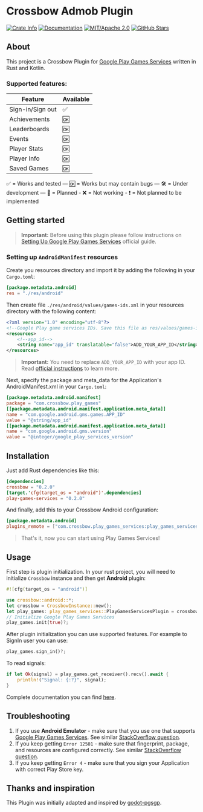 # Crossbow Admob Plugin

[![Crate Info](https://img.shields.io/crates/v/play-games-services.svg)](https://crates.io/crates/play-games-services)
[![Documentation](https://img.shields.io/badge/docs.rs-play-games-services-green)](https://docs.rs/play-games-services/)
[![MIT/Apache 2.0](https://img.shields.io/badge/license-MIT%2FApache-blue.svg)](https://github.com/dodorare/crossbow#license)
[![GitHub Stars](https://img.shields.io/github/stars/dodorare/crossbow.svg?style=social)](https://github.com/dodorare/crossbow/stargazers)

## About

This project is a Crossbow Plugin for [Google Play Games Services](https://developers.google.com/games/services) written in Rust and Kotlin.

### Supported features:

| Feature | Available |
| ---- | ----------- |
| Sign-in/Sign out | ✅ |
| Achievements | 🆗 |
| Leaderboards | 🆗 |
| Events | 🆗 |
| Player Stats | 🆗 |
| Player Info | 🆗 |
| Saved Games | 🆗 |

✅ = Works and tested — 🆗 = Works but may contain bugs — 🛠 = Under development — 📝 = Planned - ❌ = Not working - ❗ = Not planned to be implemented

## Getting started

> **Important:** Before using this plugin please follow instructions on [Setting Up Google Play Games Services](https://developers.google.com/games/services/console/enabling) official guide.

### Setting up `AndroidManifest` resources

Create you resources directory and import it by adding the following in your `Cargo.toml`:

```toml
[package.metadata.android]
res = "./res/android"
```

Then create file `./res/android/values/games-ids.xml` in your resources directory with the following content:

```xml
<?xml version="1.0" encoding="utf-8"?>
<!--Google Play game services IDs. Save this file as res/values/games-ids.xml in your project.-->
<resources>
    <!--app_id-->
    <string name="app_id" translatable="false">ADD_YOUR_APP_ID</string>
</resources>
```

> **Important:** You need to replace `ADD_YOUR_APP_ID` with your app ID. Read [official instructions](https://developers.google.com/games/services/console/enabling) to learn more.

Next, specify the package and meta_data for the Application's AndroidManifest.xml in your `Cargo.toml`:

```toml
[package.metadata.android.manifest]
package = "com.crossbow.play_games"
[[package.metadata.android.manifest.application.meta_data]]
name = "com.google.android.gms.games.APP_ID"
value = "@string/app_id"
[[package.metadata.android.manifest.application.meta_data]]
name = "com.google.android.gms.version"
value = "@integer/google_play_services_version"
```

## Installation

Just add Rust dependencies like this:

```toml
[dependencies]
crossbow = "0.2.0"
[target.'cfg(target_os = "android")'.dependencies]
play-games-services = "0.2.0"
```

And finally, add this to your Crossbow Android configuration:

```toml
[package.metadata.android]
plugins_remote = ["com.crossbow.play_games_services:play_games_services:0.2.0"]
```

> That's it, now you can start using Play Games Services!

## Usage

First step is plugin initialization. In your rust project, you will need to initialize `Crossbow` instance and then get **Android** plugin:

```rust
#![cfg(target_os = "android")]

use crossbow::android::*;
let crossbow = CrossbowInstance::new();
let play_games: play_games_services::PlayGamesServicesPlugin = crossbow.get_plugin()?;
// Initialize Google Play Games Services
play_games.init(true)?;
```

After plugin initialization you can use supported features. For example to SignIn user you can use:

```rust
play_games.sign_in()?;
```

To read signals:

```rust
if let Ok(signal) = play_games.get_receiver().recv().await {
    println!("Signal: {:?}", signal);
}
```

Complete documentation you can find [here](https://docs.rs/play-games-services/).

## Troubleshooting

1. If you use **Android Emulator** - make sure that you use one that supports [Google Play Games Services](https://developers.google.com/games/services). See similar [StackOverflow question](https://stackoverflow.com/questions/34653347/using-google-play-games-services-in-emulator).
2. If you keep getting `Error 12501` - make sure that fingerprint, package, and resources are configured correctly. See similar [StackOverflow question](https://stackoverflow.com/questions/62973082/android-google-play-games-signin-error-12501).
3. If you keep getting `Error 4` - make sure that you sign your Application with correct Play Store key.

## Thanks and inspiration

This Plugin was initially adapted and inspired by [godot-pgsgp](https://github.com/cgisca/PGSGP).
